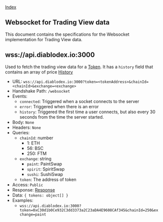 [Index](../index.md)

## Websocket for Trading View data

This document contains the specifications for the Websocket implementation for Trading View data.

## wss://api.diablodex.io:3000

Used to fetch the trading view data for a [Token](../models/token.md). It has a `history` field that contains an array of price [History](../models/trading-view.md)

- URL: `wss://api.diablodex.io:3000?token=<tokenAddress>&chainId=<chainId>&exchange=<exchange>`
- Handshake Path: `/websocket`
- Events:
  - `connected`: Triggered when a socket connects to the server
  - `error`: Triggered when there is an error
  - `history`: Triggered the first time a user connects, but also every 30 seconds from the time the server started.
- Body: `None`
- Headers: `None`
- Queries:
  - `chainId`: number
    - 1: ETH
    - 56: BSC
    - 250: FTM
  - `exchange`: string
    - `paint`: PaintSwap
    - `spirit`: SpiritSwap
    - `sushi`: SushiSwap
  - `token`: The address of token
- Access: `Public`
- Response: [Response](../models/token.md)
- Data: `{ tokens: object[] }`
- Examples:
  - `wss://api.diablodex.io:3000?token=0xC30d1b0Ce932C3dd3373a2C23aDA4E9608CAf345&chainId=250&exchange=paint`
